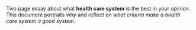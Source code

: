 Two page essay about what **health care system** is the best in your opinion.  
This document portraits why and reflect on *what criteria make a health care system a good system*. 
